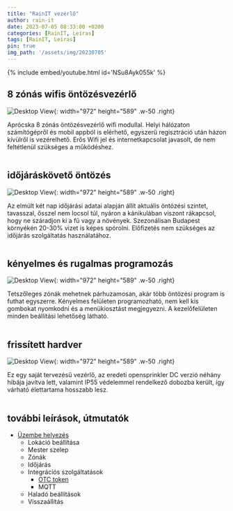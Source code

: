 ```yaml
---
title: "RainIT vezérlő"
author: rain-it
date: 2023-07-05 08:33:00 +0200
categories: [RainIT, Leiras]
tags: [RainIT, Leiras]
pin: true
img_path: '/assets/img/20230705'
---
```



{% include embed/youtube.html id='NSu8Ayk055k' %}

## 8 zónás wifis öntözésvezérlő

![Desktop View](20220718_173559.jpg){: width="972" height="589" .w-50 .right}

Aprócska 8 zónás öntözésvezérlő wifi modullal. Helyi hálózaton számítógépről és mobil appból is elérhető, egyszerű regisztráció után házon kívülről is vezérelhető. Erős Wifi jel és internetkapcsolat javasolt, de nem feltétlenül szükséges a működéshez.
<hr style="width:50%;height:1px;border-width:0;color:gray;background-color:var(--main-bg)">

## időjáráskövető öntözés

![Desktop View](20190920-151232.png){: width="972" height="589" .w-50 .right}

Az elmúlt két nap időjárási adatai alapján állít aktuális öntözési szintet, tavasszal, ősszel nem locsol túl, nyáron a kánikulában viszont rákapcsol, hogy ne száradjon ki a fű vagy a növények. Szezonálisan Budapest környékén 20-30% vizet is képes spórolni. Előfizetés nem szükséges az időjárás szolgáltatás használatához.
<hr style="width:50%;height:1px;border-width:0;color:gray;background-color:var(--main-bg)">

## kényelmes és rugalmas programozás

![Desktop View](20220512-151540_OpenSprinkler.jpg){: width="972" height="589" .w-50 .right}

Tetszőleges zónák mehetnek párhuzamosan, akár több öntözési program is futhat egyszerre. Kényelmes felületen programozható, nem kell kis gombokat nyomkodni és a menükiosztást megjegyezni. A kezelőfelületen minden beállítási lehetőség látható. 
<hr style="width:50%;height:1px;border-width:0;color:gray;background-color:var(--main-bg)">

## frissített hardver

![Desktop View](20220305_203113.jpg){: width="972" height="589" .w-50 .right}

Ez egy saját tervezésű vezérlő, az eredeti opensprinkler DC verzió néhány hibája javítva lett, valamint IP55 védelemmel rendelkező dobozba került, így várható élettartama hosszabb lesz.
<hr style="width:50%;height:1px;border-width:0;color:gray;background-color:var(--main-bg)">

## további leírások, útmutatók

- <a href="https://rain-it.github.io/posts/Uzembe-helyezes/">Üzembe helyezés</a>
  + Lokáció beállítása
  + Mester szelep
  + Zónák
  + Időjárás
  + Integrációs szolgáltatások
    * <a href="https://rain-it.github.io/posts/OTC-token/">OTC token</a>
    * MQTT
  + Haladó beállítások
  + Visszaállítás
<hr style="width:50%;height:1px;border-width:0;color:gray;background-color:var(--main-bg)">
